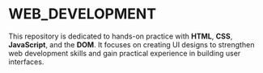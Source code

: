 # WEB_DEVELOPMENT

This repository is dedicated to hands-on practice with **HTML**, **CSS**, **JavaScript**, and the **DOM**. It focuses on creating UI designs to strengthen web development skills and gain practical experience in building user interfaces.
